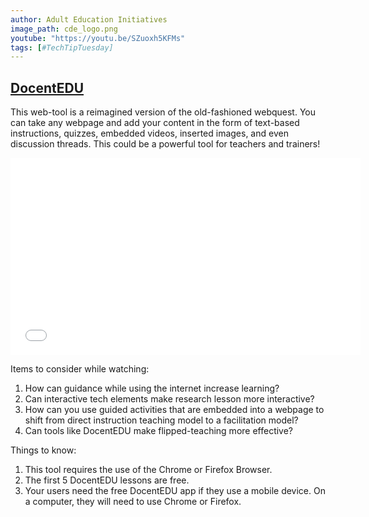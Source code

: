 ```yaml
---
author: Adult Education Initiatives
image_path: cde_logo.png
youtube: "https://youtu.be/SZuoxh5KFMs"
tags: [#TechTipTuesday]
---
```

## [DocentEDU](http://docentedu.com/)

This web-tool is a reimagined version of the old-fashioned webquest. You can take any webpage and add your content in the form of text-based instructions, quizzes, embedded videos, inserted images, and even discussion threads.  This could be a powerful tool for teachers and trainers!

<iframe width="560" height="315" src="{{ page.youtube }}" frameborder="0" allowfullscreen></iframe>

Items to consider while watching:

  1.  How can guidance while using the internet increase learning?
  2.  Can interactive tech elements make research lesson more interactive?
  3.  How can you use guided activities that are embedded into a webpage to shift from direct instruction teaching model to a facilitation model?
  4.  Can tools like DocentEDU make flipped-teaching more effective?    

Things to know:

  1.  This tool requires the use of the Chrome or Firefox Browser.
  2.  The first 5 DocentEDU lessons are free.
  3.  Your users need the free DocentEDU app if they use a mobile device. On a computer, they will need to use Chrome or Firefox.